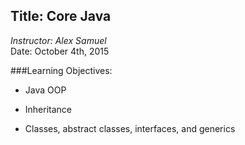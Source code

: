 ## Title: Core Java
*Instructor: Alex Samuel*  
Date: October 4th, 2015

###Learning Objectives: 
* Java OOP

* Inheritance

* Classes, abstract classes, interfaces, and generics
